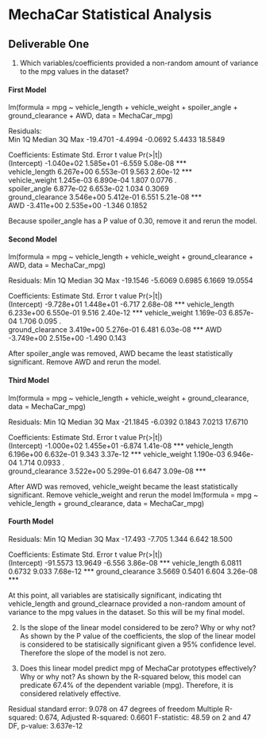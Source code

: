 # MechaCar Statistical Analysis

## Deliverable One
1. Which variables/coefficients provided a non-random amount of variance to the mpg values in the dataset?
#### First Model
lm(formula = mpg ~ vehicle_length + vehicle_weight + spoiler_angle + 
    ground_clearance + AWD, data = MechaCar_mpg)

Residuals:  
     Min       1Q   Median       3Q      Max 
-19.4701  -4.4994  -0.0692   5.4433  18.5849 

Coefficients:
                   Estimate Std. Error t value Pr(>|t|)    
(Intercept)      -1.040e+02  1.585e+01  -6.559 5.08e-08 ***  
vehicle_length    6.267e+00  6.553e-01   9.563 2.60e-12 ***  
vehicle_weight    1.245e-03  6.890e-04   1.807   0.0776 .    
spoiler_angle     6.877e-02  6.653e-02   1.034   0.3069      
ground_clearance  3.546e+00  5.412e-01   6.551 5.21e-08 ***  
AWD              -3.411e+00  2.535e+00  -1.346   0.1852      

Because spoiler_angle has a P value of 0.30, remove it and rerun the model.

#### Second Model
lm(formula = mpg ~ vehicle_length + vehicle_weight + ground_clearance + 
    AWD, data = MechaCar_mpg)

Residuals:
     Min       1Q   Median       3Q      Max 
-19.1546  -5.6069   0.6985   6.1669  19.0554 

Coefficients:
                   Estimate Std. Error t value Pr(>|t|)    
(Intercept)      -9.728e+01  1.448e+01  -6.717 2.68e-08 ***
vehicle_length    6.233e+00  6.550e-01   9.516 2.40e-12 ***
vehicle_weight    1.169e-03  6.857e-04   1.706    0.095 .  
ground_clearance  3.419e+00  5.276e-01   6.481 6.03e-08 ***
AWD              -3.749e+00  2.515e+00  -1.490    0.143     

After spoiler_angle was removed, AWD became the least statistically significant. Remove AWD and rerun the model.

#### Third Model
lm(formula = mpg ~ vehicle_length + vehicle_weight + ground_clearance, 
    data = MechaCar_mpg)

Residuals:
     Min       1Q   Median       3Q      Max 
-21.1845  -6.0392   0.1843   7.0213  17.6710 

Coefficients:
                   Estimate Std. Error t value Pr(>|t|)    
(Intercept)      -1.000e+02  1.455e+01  -6.874 1.41e-08 ***
vehicle_length    6.196e+00  6.632e-01   9.343 3.37e-12 ***
vehicle_weight    1.190e-03  6.946e-04   1.714   0.0933 .  
ground_clearance  3.522e+00  5.299e-01   6.647 3.09e-08 ***

After AWD was removed, vehicle_weight became the least statistically significant. Remove vehicle_weight and rerun the model
lm(formula = mpg ~ vehicle_length + ground_clearance, data = MechaCar_mpg)

#### Fourth Model
Residuals:
    Min      1Q  Median      3Q     Max 
-17.493  -7.705   1.344   6.642  18.500 

Coefficients:
                 Estimate Std. Error t value Pr(>|t|)    
(Intercept)      -91.5573    13.9649  -6.556 3.86e-08 ***
vehicle_length     6.0811     0.6732   9.033 7.68e-12 ***
ground_clearance   3.5669     0.5401   6.604 3.26e-08 ***

At this point, all variables are statisically significant, indicating tht vehicle_length and ground_clearnace provided a non-random amount of variance to the mpg values in the dataset. So this will be my final model. 

2. Is the slope of the linear model considered to be zero? Why or why not?
As shown by the P value of the coefficients, the slop of the linear model is considered to be statisically significant given a 95% confidence level. Therefore the slope of the model is not zero.

3. Does this linear model predict mpg of MechaCar prototypes effectively? Why or why not?
As shown by the R-squared below, this model can predicate 67.4% of the dependent variable (mpg). Therefore, it is considered relatively effective. 

Residual standard error: 9.078 on 47 degrees of freedom
Multiple R-squared:  0.674,	Adjusted R-squared:  0.6601 
F-statistic: 48.59 on 2 and 47 DF,  p-value: 3.637e-12

